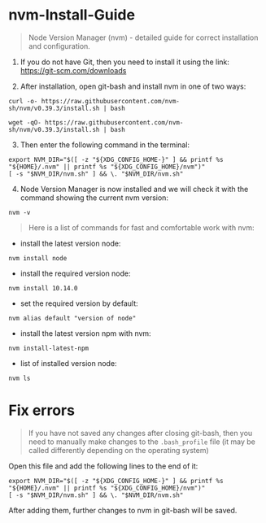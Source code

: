 # nvm-Install-Guide
> Node Version Manager (nvm) - detailed guide for correct installation and configuration.

1. If you do not have Git, then you need to install it using the link: https://git-scm.com/downloads

2. After installation, open git-bash and install nvm in one of two ways:
```
curl -o- https://raw.githubusercontent.com/nvm-sh/nvm/v0.39.3/install.sh | bash
```
```
wget -qO- https://raw.githubusercontent.com/nvm-sh/nvm/v0.39.3/install.sh | bash
```
3. Then enter the following command in the terminal:
```
export NVM_DIR="$([ -z "${XDG_CONFIG_HOME-}" ] && printf %s "${HOME}/.nvm" || printf %s "${XDG_CONFIG_HOME}/nvm")"
[ -s "$NVM_DIR/nvm.sh" ] && \. "$NVM_DIR/nvm.sh"
```
4. Node Version Manager is now installed and we will check it with the command showing the current nvm version:
```
nvm -v
```
> Here is a list of commands for fast and comfortable work with nvm:
* install the latest version node:
```
nvm install node
```
* install the required version node:
```
nvm install 10.14.0
```
* set the required version by default:
```
nvm alias default "version of node"
```
* install the latest version npm with nvm:
```
nvm install-latest-npm
```
* list of installed version node:
```
nvm ls
```
# Fix errors
> If you have not saved any changes after closing git-bash, then you need to manually make changes to the <code>.bash_profile</code> file (it may be called differently depending on the operating system)

Open this file and add the following lines to the end of it:
```
export NVM_DIR="$([ -z "${XDG_CONFIG_HOME-}" ] && printf %s "${HOME}/.nvm" || printf %s "${XDG_CONFIG_HOME}/nvm")"
[ -s "$NVM_DIR/nvm.sh" ] && \. "$NVM_DIR/nvm.sh"
```
After adding them, further changes to nvm in git-bash will be saved.

